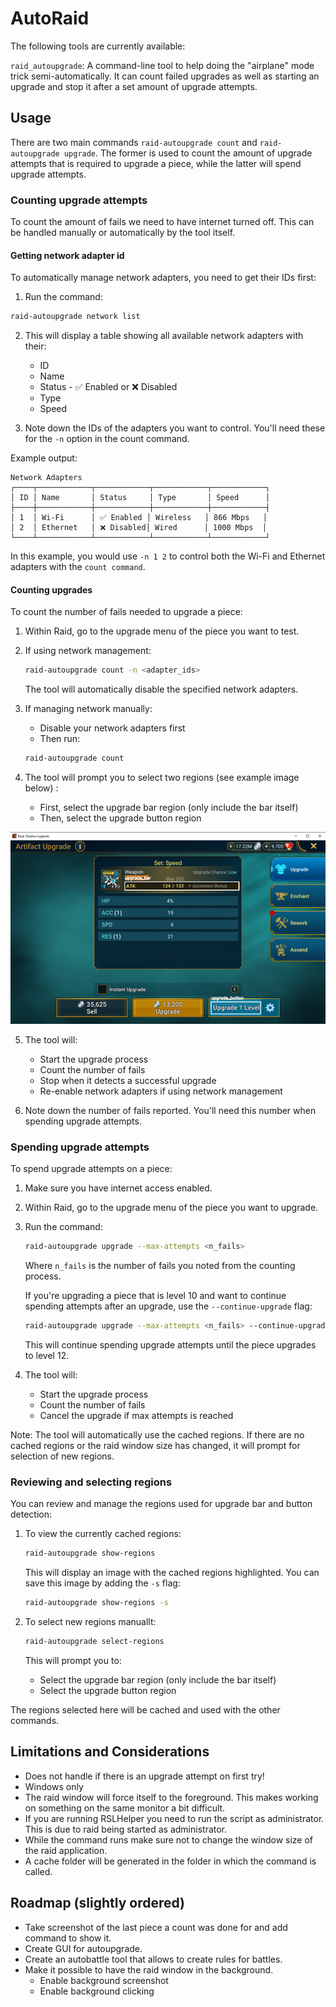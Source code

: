 # AutoRaid

The following tools are currently available:

`raid_autoupgrade`: A command-line tool to help doing the "airplane" mode trick semi-automatically.
It can count failed upgrades as well as starting an upgrade and stop it after a
set amount of upgrade attempts.

## Usage

There are two main commands `raid-autoupgrade count` and `raid-autoupgrade
upgrade`. The former is used to count the amount of upgrade attempts that is
required to upgrade a piece, while the latter will spend upgrade attempts.


### Counting upgrade attempts

To count the amount of fails we need to have internet turned off. This can be handled manually or automatically by the tool itself.

#### Getting network adapter id

To automatically manage network adapters, you need to get their IDs first:

1. Run the command:
```bash
raid-autoupgrade network list
```

2. This will display a table showing all available network adapters with their:
   - ID
   - Name
   - Status - ✅ Enabled or ❌ Disabled
   - Type
   - Speed

3. Note down the IDs of the adapters you want to control. You'll need these for the `-n` option in the count command.

Example output:
```
Network Adapters
┌────┬────────────┬────────────┬────────────┬────────────┐
│ ID │ Name       │ Status     │ Type       │ Speed      │
├────┼────────────┼────────────┼────────────┼────────────┤
│ 1  │ Wi-Fi      │ ✅ Enabled │ Wireless   │ 866 Mbps   │
│ 2  │ Ethernet   │ ❌ Disabled│ Wired      │ 1000 Mbps  │
└────┴────────────┴────────────┴────────────┴────────────┘
```

In this example, you would use `-n 1 2` to control both the Wi-Fi and Ethernet adapters with the `count command`.

#### Counting upgrades

To count the number of fails needed to upgrade a piece:

1. Within Raid, go to the upgrade menu of the piece you want to test.

2. If using network management:
   ```bash
   raid-autoupgrade count -n <adapter_ids>
   ```
   The tool will automatically disable the specified network adapters.

3. If managing network manually:
   - Disable your network adapters first
   - Then run:
   ```bash
   raid-autoupgrade count
   ```

4. The tool will prompt you to select two regions (see example image below) :
   - First, select the upgrade bar region (only include the bar itself)
   - Then, select the upgrade button region

![alt text](docs/images/image_with_regions.png)

5. The tool will:
   - Start the upgrade process
   - Count the number of fails
   - Stop when it detects a successful upgrade
   - Re-enable network adapters if using network management

6. Note down the number of fails reported. You'll need this number when spending upgrade attempts.


### Spending upgrade attempts

To spend upgrade attempts on a piece:

1. Make sure you have internet access enabled.

2. Within Raid, go to the upgrade menu of the piece you want to upgrade.

3. Run the command:
   ```bash
   raid-autoupgrade upgrade --max-attempts <n_fails>
   ```
   Where `n_fails` is the number of fails you noted from the counting process.

   If you're upgrading a piece that is level 10 and want to continue spending attempts after an upgrade, use the `--continue-upgrade` flag:
   ```bash
   raid-autoupgrade upgrade --max-attempts <n_fails> --continue-upgrade
   ```
   This will continue spending upgrade attempts until the piece upgrades to level 12.

4. The tool will:
   - Start the upgrade process
   - Count the number of fails
   - Cancel the upgrade if max attempts is reached

Note: The tool will automatically use the cached regions. If there are no cached regions or the raid window size has changed, it will prompt for selection of new regions.

### Reviewing and selecting regions

You can review and manage the regions used for upgrade bar and button detection:

1. To view the currently cached regions:
   ```bash
   raid-autoupgrade show-regions
   ```
   This will display an image with the cached regions highlighted. You can save this image by adding the `-s` flag:
   ```bash
   raid-autoupgrade show-regions -s
   ```

2. To select new regions manuallt:
   ```bash
   raid-autoupgrade select-regions
   ```
   This will prompt you to:
   - Select the upgrade bar region (only include the bar itself)
   - Select the upgrade button region

The regions selected here will be cached and used with the other commands.



## Limitations and Considerations
* Does not handle if there is an upgrade attempt on first try!
* Windows only
* The raid window will force itself to the foreground. This makes working on something on the same monitor a bit difficult.
* If you are running RSLHelper you need to run the script as administrator. This is due to raid being started as administrator.
* While the command runs make sure not to change the window size of the raid application.
* A cache folder will be generated in the folder in which the command is called.


## Roadmap (slightly ordered)
* Take screenshot of the last piece a count was done for and add command to show it.
* Create GUI for autoupgrade.
* Create an autobattle tool that allows to create rules for battles.
* Make it possible to have the raid window in the background.
    - Enable background screenshot
    - Enable background clicking
